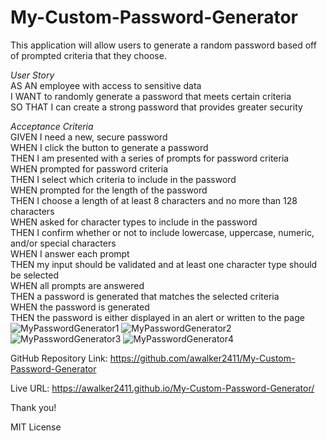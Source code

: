 # My-Custom-Password-Generator

This application will allow users to generate a random password based off of prompted criteria that they choose.

*User Story*
<br>AS AN employee with access to sensitive data
<br>I WANT to randomly generate a password that meets certain criteria
<br>SO THAT I can create a strong password that provides greater security

*Acceptance Criteria*
<br>GIVEN I need a new, secure password
<br>WHEN I click the button to generate a password
<br>THEN I am presented with a series of prompts for password criteria
<br>WHEN prompted for password criteria
<br>THEN I select which criteria to include in the password
<br>WHEN prompted for the length of the password
<br>THEN I choose a length of at least 8 characters and no more than 128 characters
<br>WHEN asked for character types to include in the password
<br>THEN I confirm whether or not to include lowercase, uppercase, numeric, and/or special characters
<br>WHEN I answer each prompt
<br>THEN my input should be validated and at least one character type should be selected
<br>WHEN all prompts are answered
<br>THEN a password is generated that matches the selected criteria
<br>WHEN the password is generated
<br>THEN the password is either displayed in an alert or written to the page
![MyPasswordGenerator1](https://user-images.githubusercontent.com/120272622/210363560-7780c41c-efba-41e8-9e08-d6145b74311e.PNG)
![MyPasswordGenerator2](https://user-images.githubusercontent.com/120272622/210363586-fc22834e-09a8-412d-9285-191496de6948.PNG)
![MyPasswordGenerator3](https://user-images.githubusercontent.com/120272622/210363606-fec10fa1-c9c8-461b-94ef-6160f7d76796.PNG)
![MyPasswordGenerator4](https://user-images.githubusercontent.com/120272622/210363622-54b4d21a-87ec-4ebb-8a54-840135edf5eb.PNG)

GitHub Repository Link: https://github.com/awalker2411/My-Custom-Password-Generator

Live URL: https://awalker2411.github.io/My-Custom-Password-Generator/

Thank you!

MIT License

